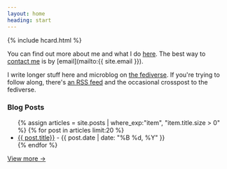 ```yaml
---
layout: home
heading: start
---
```


{% include hcard.html %}

You can find out more about me and what I do [here](/about). The best way to [contact me](/contact) is by [email](mailto:{{ site.email }}).

I write longer stuff here and microblog on <a href="{{
site.fedi-url}}">the fediverse</a>. If you're trying to follow along,
there's <a href="https://cidney.org/feed.xml">an RSS feed</a> and the
occasional crosspost to the fediverse.

### Blog Posts

<ul>
	{% assign articles = site.posts | where_exp:"item", "item.title.size > 0" %}
  {% for post in articles limit:20 %}
  <li>
    <a href="{{ post.url }}">{{ post.title}}</a> - {{ post.date | date: "%B %d, %Y" }}
  </li>
  {% endfor %}
</ul>

<a href="/blog">View more &rarr;</a>